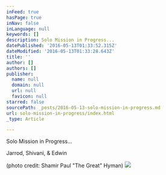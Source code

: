 ```yaml
---
inFeed: true
hasPage: true
inNav: false
inLanguage: null
keywords: []
description: Solo Mission in Progress...
datePublished: '2016-05-13T01:33:52.315Z'
dateModified: '2016-05-13T01:33:28.643Z'
title: ''
author: []
authors: []
publisher:
  name: null
  domain: null
  url: null
  favicon: null
starred: false
sourcePath: _posts/2016-05-13-solo-mission-in-progress.md
url: solo-mission-in-progress/index.html
_type: Article

---
```

Solo Mission in Progress...

Jarrod, Shivani, & Edwin 

(photo credit: Shamir Paul "The Great" Hyman)
![](https://the-grid-user-content.s3-us-west-2.amazonaws.com/3cf06782-4a21-4f3b-b3b1-1876d32d5770.png)